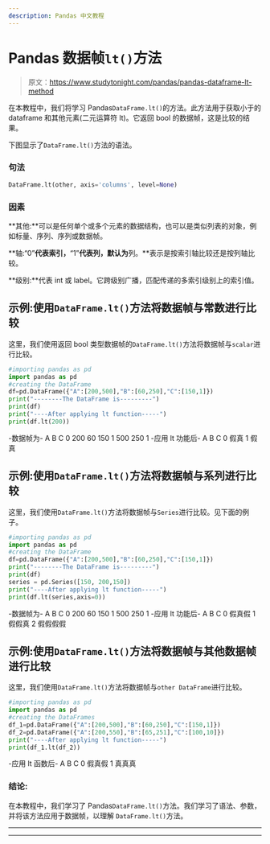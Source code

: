 ```yaml
---
description: Pandas 中文教程
---
```


# Pandas 数据帧`lt()`方法

> 原文：<https://www.studytonight.com/pandas/pandas-dataframe-lt-method>

在本教程中，我们将学习 Pandas`DataFrame.lt()`的方法。此方法用于获取小于的 dataframe 和其他元素(二元运算符 lt)。它返回 bool 的数据帧，这是比较的结果。

下图显示了`DataFrame.lt()`方法的语法。

### 句法

```py
DataFrame.lt(other, axis='columns', level=None)
```

### 因素

**其他:**可以是任何单个或多个元素的数据结构，也可以是类似列表的对象，例如标量、序列、序列或数据帧。

**轴:“0”**代表索引，**“1”**代表列，默认为**列。**表示是按索引轴比较还是按列轴比较。

**级别:**代表 int 或 label。它跨级别广播，匹配传递的多索引级别上的索引值。

## 示例:使用`DataFrame.lt()`方法将数据帧与常数进行比较

这里，我们使用返回 bool 类型数据帧的`DataFrame.lt()`方法将数据帧与`scalar`进行比较。

```py
#importing pandas as pd
import pandas as pd
#creating the DataFrame
df=pd.DataFrame({"A":[200,500],"B":[60,250],"C":[150,1]})
print("--------The DataFrame is---------")
print(df)
print("----After applying lt function-----")
print(df.lt(200))
```

-数据帧为-
A B C
0 200 60 150
1 500 250 1
-应用 lt 功能后-
A B C
0 假真
1 假真

## 示例:使用`DataFrame.lt()`方法将数据帧与系列进行比较

这里，我们使用`DataFrame.lt()`方法将数据帧与`Series`进行比较。见下面的例子。

```py
#importing pandas as pd
import pandas as pd
#creating the DataFrame
df=pd.DataFrame({"A":[200,500],"B":[60,250],"C":[150,1]})
print("--------The DataFrame is---------")
print(df)
series = pd.Series([150, 200,150]) 
print("----After applying lt function-----")
print(df.lt(series,axis=0))
```

-数据帧为-
A B C
0 200 60 150
1 500 250 1
-应用 lt 功能后-
A B C
0 假真假
1 假假真
2 假假假假

## 示例:使用`DataFrame.lt()`方法将数据帧与其他数据帧进行比较

这里，我们使用`DataFrame.lt()`方法将数据帧与`other DataFrame`进行比较。

```py
#importing pandas as pd
import pandas as pd
#creating the DataFrames
df_1=pd.DataFrame({"A":[200,500],"B":[60,250],"C":[150,1]})
df_2=pd.DataFrame({"A":[200,550],"B":[65,251],"C":[100,10]})
print("----After applying lt function-----")
print(df_1.lt(df_2))
```

-应用 lt 函数后-
A B C
0 假真假
1 真真真

### 结论:

在本教程中，我们学习了 Pandas`DataFrame.lt()`方法。我们学习了语法、参数，并将该方法应用于数据帧，以理解 `DataFrame.lt()`方法。

* * *

* * *